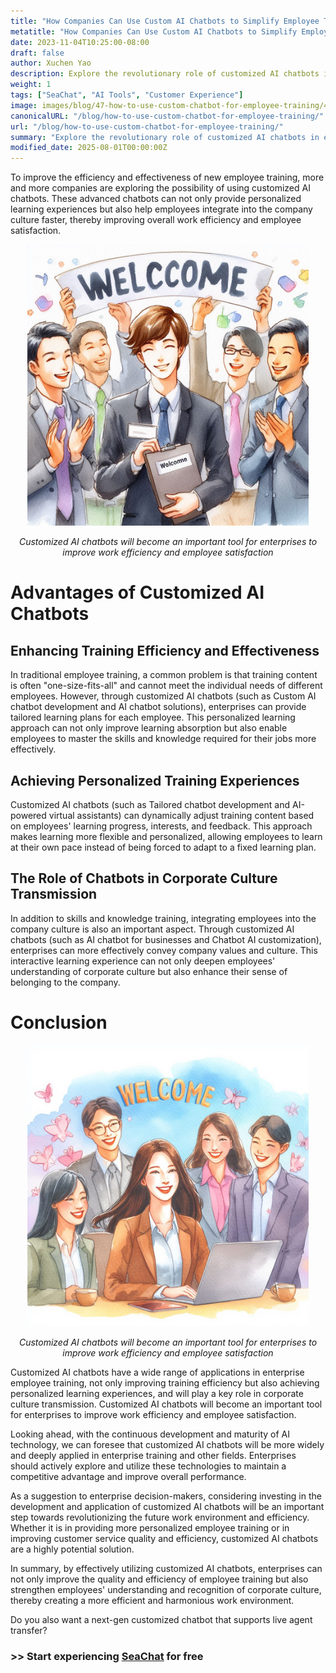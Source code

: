```yaml
---
title: "How Companies Can Use Custom AI Chatbots to Simplify Employee Training"
metatitle: "How Companies Can Use Custom AI Chatbots to Simplify Employee Training | SeaChat Next-Gen Series"
date: 2023-11-04T10:25:00-08:00
draft: false
author: Xuchen Yao
description: Explore the revolutionary role of customized AI chatbots in enhancing employee training efficiency and personalized learning experiences, and analyze their key role in corporate culture transmission and business efficiency improvement.
weight: 1
tags: ["SeaChat", "AI Tools", "Customer Experience"]
image: images/blog/47-how-to-use-custom-chatbot-for-employee-training/47-how-to-use-custom-chatbot-for-employee-training.png
canonicalURL: "/blog/how-to-use-custom-chatbot-for-employee-training/"
url: "/blog/how-to-use-custom-chatbot-for-employee-training/"
summary: "Explore the revolutionary role of customized AI chatbots in enhancing employee training efficiency and personalized learning experiences, and analyze their key role in corporate culture transmission and business efficiency improvement."
modified_date: 2025-08-01T00:00:00Z
---
```


To improve the efficiency and effectiveness of new employee training, more and more companies are exploring the possibility of using customized AI chatbots. These advanced chatbots can not only provide personalized learning experiences but also help employees integrate into the company culture faster, thereby improving overall work efficiency and employee satisfaction.

<center>
<img height="450px" src="/images/blog/47-how-to-use-custom-chatbot-for-employee-training/1-custom-chatbot-makes-onboarding-easy.jpeg" alt="Customized AI chatbots will become an important tool for enterprises to improve work efficiency and employee satisfaction"/>

*Customized AI chatbots will become an important tool for enterprises to improve work efficiency and employee satisfaction*
</center>


# Advantages of Customized AI Chatbots

## Enhancing Training Efficiency and Effectiveness
In traditional employee training, a common problem is that training content is often "one-size-fits-all" and cannot meet the individual needs of different employees. However, through customized AI chatbots (such as Custom AI chatbot development and AI chatbot solutions), enterprises can provide tailored learning plans for each employee. This personalized learning approach can not only improve learning absorption but also enable employees to master the skills and knowledge required for their jobs more effectively.

## Achieving Personalized Training Experiences
Customized AI chatbots (such as Tailored chatbot development and AI-powered virtual assistants) can dynamically adjust training content based on employees' learning progress, interests, and feedback. This approach makes learning more flexible and personalized, allowing employees to learn at their own pace instead of being forced to adapt to a fixed learning plan.

## The Role of Chatbots in Corporate Culture Transmission
In addition to skills and knowledge training, integrating employees into the company culture is also an important aspect. Through customized AI chatbots (such as AI chatbot for businesses and Chatbot AI customization), enterprises can more effectively convey company values and culture. This interactive learning experience can not only deepen employees' understanding of corporate culture but also enhance their sense of belonging to the company.


# Conclusion

<center>
<img height="450px" src="/images/blog/47-how-to-use-custom-chatbot-for-employee-training/2-focus-on-employee-happiness-by-smooth-training.jpeg" alt="Customized AI chatbots will become an important tool for enterprises to improve work efficiency and employee satisfaction"/>

*Customized AI chatbots will become an important tool for enterprises to improve work efficiency and employee satisfaction*
</center>

Customized AI chatbots have a wide range of applications in enterprise employee training, not only improving training efficiency but also achieving personalized learning experiences, and will play a key role in corporate culture transmission. Customized AI chatbots will become an important tool for enterprises to improve work efficiency and employee satisfaction.

Looking ahead, with the continuous development and maturity of AI technology, we can foresee that customized AI chatbots will be more widely and deeply applied in enterprise training and other fields. Enterprises should actively explore and utilize these technologies to maintain a competitive advantage and improve overall performance.

As a suggestion to enterprise decision-makers, considering investing in the development and application of customized AI chatbots will be an important step towards revolutionizing the future work environment and efficiency. Whether it is in providing more personalized employee training or in improving customer service quality and efficiency, customized AI chatbots are a highly potential solution.

In summary, by effectively utilizing customized AI chatbots, enterprises can not only improve the quality and efficiency of employee training but also strengthen employees' understanding and recognition of corporate culture, thereby creating a more efficient and harmonious work environment.

Do you also want a next-gen customized chatbot that supports live agent transfer?

### >> Start experiencing [SeaChat](https://chat.seasalt.ai/?utm_source=blog) for free